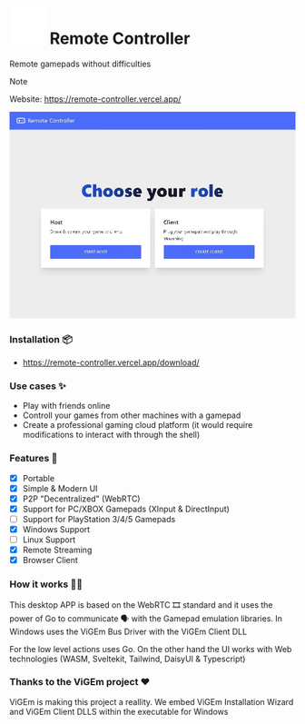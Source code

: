 # ![Gamepad](./frontend/src/lib/assets/gamepad.svg) Remote Controller 
Remote gamepads without difficulties

> [!Note]
> Website: 
> https://remote-controller.vercel.app/ 

![Example Image from the Desktop APP](./assets/example.jpg)

### Installation 📦

- https://remote-controller.vercel.app/download/

### Use cases ✨

- Play with friends online
- Controll your games from other machines with a gamepad
- Create a professional gaming cloud platform (it would require modifications to interact with through the shell)

### Features 🧩

- [x] Portable
- [x] Simple & Modern UI
- [x] P2P "Decentralized" (WebRTC)
- [x] Support for PC/XBOX Gamepads (XInput & DirectInput)
- [ ] Support for PlayStation 3/4/5 Gamepads
- [x] Windows Support
- [ ] Linux Support 
- [x] Remote Streaming
- [x] Browser Client

### How it works 👷‍♂️

This desktop APP is based on the WebRTC 🎞 standard and it uses the power of Go to communicate 🗣 with the Gamepad emulation libraries.
In Windows uses the ViGEm Bus Driver with the ViGEm Client DLL

For the low level actions uses Go.
On the other hand the UI works with Web technologies (WASM, Sveltekit, Tailwind, DaisyUI & Typescript)

### Thanks to the ViGEm project ♥
ViGEm is making this project a reallity. We embed ViGEm Installation Wizard and ViGEm Client DLLS within the executable for Windows
